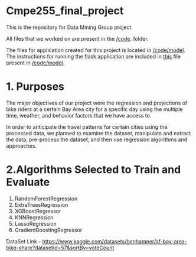 # Cmpe255_final_project

This is the repository for Data Mining Group project. 

All files that we worked on are present in the [/code](/code). folder.

The files for application created for this project is located in [/code/model](/code/model).
The instructions for running the flask application are included in [this](/code/model/readme.txt) file present in [/code/model](/code/model).

# 1. Purposes 

The major objectives of our project were the regression and projections of bike riders at a certain Bay Area city for a specific day using the multiple time, weather, and behavior factors that we have access to. 

In order to anticipate the travel patterns for certain cities using the processed data, we planned to examine the dataset, manipulate and extract the data, pre-process the dataset, and then use regression algorithms and approaches.

# 2.Algorithms Selected to Train and Evaluate

1. RandomForestRegression 
2. ExtraTreesRegression
3. XGBoostRegressor
4. KNNRegression
5. LassoRegression
6. GradientBoostingRegressor

DataSet Link - https://www.kaggle.com/datasets/benhamner/sf-bay-area-bike-share?datasetId=57&sortBy=voteCount
